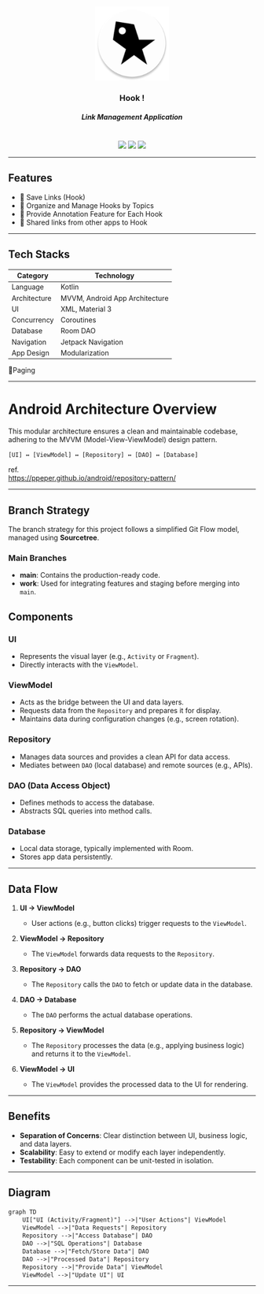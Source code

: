 

<p align="center">
  <img src="app/src/main/res/mipmap-xxxhdpi/ic_launcher_round.webp" width="150" height="150">
</p>

<div align="center">

### Hook !
##### Link Management Application
<br>
<img src="https://img.shields.io/badge/Android-34A853?style=for-the-badge&logo=Android&logoColor=white"> 
<img src="https://img.shields.io/badge/Kotlin-7F52FF?style=for-the-badge&logo=Kotlin&logoColor=white"> 
<img src="https://img.shields.io/badge/GitHub-181717?style=for-the-badge&logo=GitHub&logoColor=white"> 
</div>

---

## Features
- 🔗 Save Links (Hook)
- 📂 Organize and Manage Hooks by Topics
- 📝 Provide Annotation Feature for Each Hook
- 📲 Shared links from other apps to Hook

  
---

## Tech Stacks

| **Category**    | **Technology**           |
|-----------------|--------------------------|
| Language        | Kotlin                   |
| Architecture    | MVVM, Android App Architecture |
| UI              | XML, Material 3          |
| Concurrency     | Coroutines               |
| Database        | Room DAO                 |
| Navigation      | Jetpack Navigation       |
| App Design      | Modularization           |

🔧Paging

---

# Android Architecture Overview


This modular architecture ensures a clean and maintainable codebase, adhering to the MVVM (Model-View-ViewModel) design pattern.

```
[UI] ↔ [ViewModel] ↔ [Repository] ↔ [DAO] ↔ [Database]
```

ref.   
https://ppeper.github.io/android/repository-pattern/


---

## Branch Strategy
The branch strategy for this project follows a simplified Git Flow model, managed using **Sourcetree**.

### Main Branches
- **main**: Contains the production-ready code.
- **work**: Used for integrating features and staging before merging into `main`.

## Components

### **UI**
- Represents the visual layer (e.g., `Activity` or `Fragment`).
- Directly interacts with the `ViewModel`.

### **ViewModel**
- Acts as the bridge between the UI and data layers.
- Requests data from the `Repository` and prepares it for display.
- Maintains data during configuration changes (e.g., screen rotation).

### **Repository**
- Manages data sources and provides a clean API for data access.
- Mediates between `DAO` (local database) and remote sources (e.g., APIs).

### **DAO (Data Access Object)**
- Defines methods to access the database.
- Abstracts SQL queries into method calls.

### **Database**
- Local data storage, typically implemented with Room.
- Stores app data persistently.

---

## Data Flow

1. **UI → ViewModel**
   - User actions (e.g., button clicks) trigger requests to the `ViewModel`.

2. **ViewModel → Repository**
   - The `ViewModel` forwards data requests to the `Repository`.

3. **Repository → DAO**
   - The `Repository` calls the `DAO` to fetch or update data in the database.

4. **DAO → Database**
   - The `DAO` performs the actual database operations.

5. **Repository → ViewModel**
   - The `Repository` processes the data (e.g., applying business logic) and returns it to the `ViewModel`.

6. **ViewModel → UI**
   - The `ViewModel` provides the processed data to the UI for rendering.

---

## Benefits
- **Separation of Concerns**: Clear distinction between UI, business logic, and data layers.
- **Scalability**: Easy to extend or modify each layer independently.
- **Testability**: Each component can be unit-tested in isolation.

---

## Diagram

```mermaid
graph TD
    UI["UI (Activity/Fragment)"] -->|"User Actions"| ViewModel
    ViewModel -->|"Data Requests"| Repository
    Repository -->|"Access Database"| DAO
    DAO -->|"SQL Operations"| Database
    Database -->|"Fetch/Store Data"| DAO
    DAO -->|"Processed Data"| Repository
    Repository -->|"Provide Data"| ViewModel
    ViewModel -->|"Update UI"| UI
```
---


